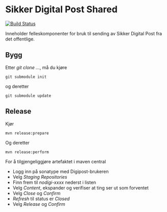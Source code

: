 # Sikker Digital Post Shared

[![Build Status](https://travis-ci.org/digipost/sdp-shared.svg?branch=master)](https://travis-ci.org/digipost/sdp-shared/)

Inneholder felleskomponenter for bruk til sending av Sikker Digital Post fra det offentlige.

## Bygg

Etter _git clone ..._, må du kjøre 

    git submodule init 

og deretter

    git submodule update


## Release

Kjør

    mvn release:prepare

Og deretter

    mvn release:perform


For å tilgjengeliggjøre artefaktet i maven central

- Logg inn på sonatype med Digipost-brukeren
- Velg *Staging Repositories*
- Finn frem til *nodigi-xxxx* nederst i listen
- Velg *Content*, ekspander og verifiser at ting ser ut som forventet
- Velg *Close* og *Confirm*
- *Refresh* til status er *Closed*
- Velg *Release* og *Confirm*

